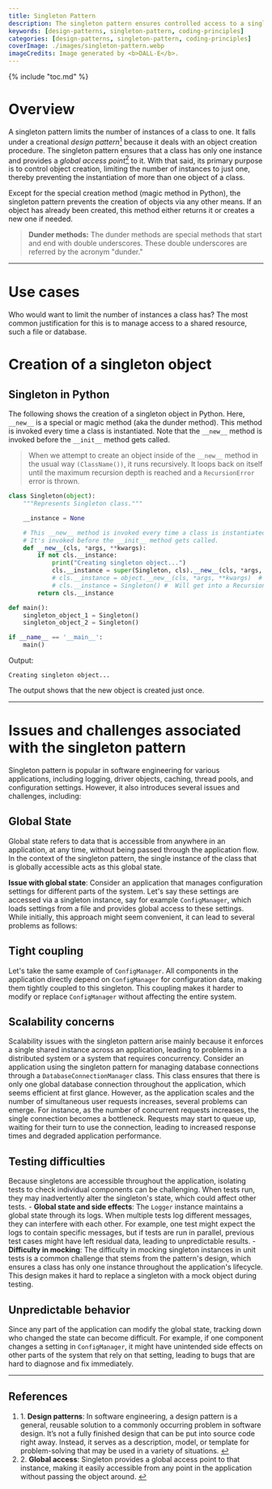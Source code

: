 ```yaml
---
title: Singleton Pattern
description: The singleton pattern ensures controlled access to a single instance of a class. While it offers significant benefits in terms of resource management and access control, developers must be mindful of its downsides, such as potential scalability issues and the introduction of global states. When used carefully, it can be an invaluable design choice for managing resources and coordinating actions across complex systems.
keywords: [design-patterns, singleton-pattern, coding-principles]
categories: [design-patterns, singleton-pattern, coding-principles]
coverImage: ./images/singleton-pattern.webp
imageCredits: Image generated by <b>DALL-E</b>.
---
```


{% include "toc.md" %}

# Overview

A singleton pattern limits the number of instances of a class to one. It falls under a creational *design pattern*<a href="#ref-1"><sup id="back-to-1">1</sup></a> because it deals with an object creation procedure. The singleton pattern ensures that a class has only one instance and provides a *global access point*<a href="#ref-2"><sup id="back-to-2">2</sup></a> to it. With that said, its primary purpose is to control object creation, limiting the number of instances to just one, thereby preventing the instantiation of more than one object of a class.

Except for the special creation method (magic method in Python), the singleton pattern prevents the creation of objects via any other means. If an object has already been created, this method either returns it or creates a new one if needed.

> **Dunder methods:** The dunder methods are special methods that start and end with double underscores. These double underscores are referred by the acronym "dunder."

---

# Use cases

Who would want to limit the number of instances a class has? The most common justification for this is to manage access to a shared resource, such a file or database.

# Creation of a singleton object

## Singleton in Python

The following shows the creation of a singleton object in Python. Here, `__new__` is a special or magic method (aka the dunder method). This method is invoked every time a class is instantiated. Note that the `__new__` method is invoked before the `__init__` method gets called.

> When we attempt to create an object inside of the `__new__` method in the usual way `(ClassName())`, it runs recursively. It loops back on itself until the maximum recursion depth is reached and a `RecursionError` error is thrown.

```python
class Singleton(object):
    """Represents Singleton class."""

    __instance = None

    # This __new__ method is invoked every time a class is instantiated.
    # It's invoked before the __init__ method gets called.
    def __new__(cls, *args, **kwargs):
        if not cls.__instance:
            print("Creating singleton object...")
            cls.__instance = super(Singleton, cls).__new__(cls, *args, **kwargs)
            # cls.__instance = object.__new__(cls, *args, **kwargs)  # Other way of creating an object
            # cls.__instance = Singleton() #  Will get into a RecursionError error
        return cls.__instance

def main():
    singleton_object_1 = Singleton()
    singleton_object_2 = Singleton()

if __name__ == '__main__':
    main()
```

Output:
```text
Creating singleton object...
```

The output shows that the new object is created just once.

---

#  Issues and challenges associated with the singleton pattern

Singleton pattern is popular in software engineering for various applications, including logging, driver objects, caching, thread pools, and configuration settings. However, it also introduces several issues and challenges, including:

## Global State 

Global state refers to data that is accessible from anywhere in an application, at any time, without being passed through the application flow. In the context of the singleton pattern, the single instance of the class that is globally accessible acts as this global state. 

**Issue with global state**: Consider an application that manages configuration settings for different parts of the system. Let's say these settings are accessed via a singleton instance, say for example `ConfigManager`, which loads settings from a file and provides global access to these settings. While initially, this approach might seem convenient, it can lead to several problems as follows:

## Tight coupling

Let's take the same example of `ConfigManager`. All components in the application directly depend on `ConfigManager` for configuration data, making them tightly coupled to this singleton. This coupling makes it harder to modify or replace `ConfigManager` without affecting the entire system.

## Scalability concerns 

Scalability issues with the singleton pattern arise mainly because it enforces a single shared instance across an application, leading to problems in a distributed system or a system that requires concurrency. Consider an application using the singleton pattern for managing database connections through a `DatabaseConnectionManager` class. This class ensures that there is only one global database connection throughout the application, which seems efficient at first glance. However, as the application scales and the number of simultaneous user requests increases, several problems can emerge. For instance, as the number of concurrent requests increases, the single connection becomes a bottleneck. Requests may start to queue up, waiting for their turn to use the connection, leading to increased response times and degraded application performance.

## Testing difficulties

Because singletons are accessible throughout the application, isolating tests to check individual components can be challenging. When tests run, they may inadvertently alter the singleton's state, which could affect other tests.
    - **Global state and side effects**: The `Logger` instance maintains a global state through its logs. When multiple tests log different messages, they can interfere with each other. For example, one test might expect the logs to contain specific messages, but if tests are run in parallel, previous test cases might have left residual data, leading to unpredictable results.
    - **Difficulty in mocking**: The difficulty in mocking singleton instances in unit tests is a common challenge that stems from the pattern's design, which ensures a class has only one instance throughout the application's lifecycle. This design makes it hard to replace a singleton with a mock object during testing.

## Unpredictable behavior

Since any part of the application can modify the global state, tracking down who changed the state can become difficult. For example, if one component changes a setting in `ConfigManager`, it might have unintended side effects on other parts of the system that rely on that setting, leading to bugs that are hard to diagnose and fix immediately.

<div class="references">
  <hr>
  <h2>References</h2>
  <ol>
  <!-- <li>Nil</li> -->
    <li id="ref-1">1. <strong>Design patterns</strong>: In software engineering, a design pattern is a general, reusable solution to a commonly occurring problem in software design. It’s not a fully finished design that can be put into source code right away. Instead, it serves as a description, model, or template for problem-solving that may be used in a variety of situations. <a href="#back-to-1" class="back-to-note">↩</a>
    </li>
    <li id="ref-2">2. <strong>Global access</strong>: Singleton provides a global access point to that instance, making it easily accessible from any point in the application without passing the object around. <a href="#back-to-2" class="back-to-note">↩</a>
    </li>    
  </ol>
</div>